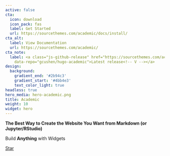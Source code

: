 ```yaml
---
active: false
cta:
  icon: download
  icon_pack: fas
  label: Get Started
  url: https://sourcethemes.com/academic/docs/install/
cta_alt:
  label: View Documentation
  url: https://sourcethemes.com/academic/
cta_note:
  label: <a class="js-github-release" href="https://sourcethemes.com/academic/updates"
    data-repo="gcushen/hugo-academic">Latest release<!-- V --></a>
design:
  background:
    gradient_end: '#2b94c3'
    gradient_start: '#4bb4e3'
    text_color_light: true
headless: true
hero_media: hero-academic.png
title: Academic
weight: 10
widget: hero
---
```

**The Best Way to Create the Website You Want from Markdown (or Jupyter/RStudio)**

Build **Anything** with Widgets

<span style="text-shadow: none;"><a class="github-button" href="https://github.com/gcushen/hugo-academic" data-icon="octicon-star" data-size="large" data-show-count="true" aria-label="Star this on GitHub">Star</a><script async defer src="https://buttons.github.io/buttons.js"></script></span>

